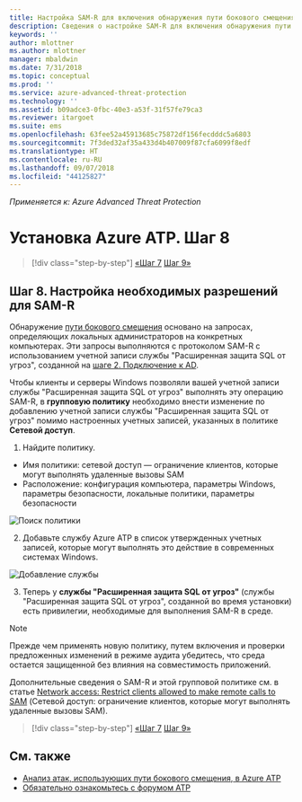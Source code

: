 ```yaml
---
title: Настройка SAM-R для включения обнаружения пути бокового смещения в Azure ATP | Документы Майкрософт
description: Сведения о настройке SAM-R для включения обнаружения пути бокового смещения в Azure ATP
keywords: ''
author: mlottner
ms.author: mlottner
manager: mbaldwin
ms.date: 7/31/2018
ms.topic: conceptual
ms.prod: ''
ms.service: azure-advanced-threat-protection
ms.technology: ''
ms.assetid: b09adce3-0fbc-40e3-a53f-31f57fe79ca3
ms.reviewer: itargoet
ms.suite: ems
ms.openlocfilehash: 63fee52a45913685c75872df156fecdddc5a6803
ms.sourcegitcommit: 7f3ded32af35a433d4b407009f87cfa6099f8edf
ms.translationtype: HT
ms.contentlocale: ru-RU
ms.lasthandoff: 09/07/2018
ms.locfileid: "44125827"
---
```

*Применяется к: Azure Advanced Threat Protection*

# <a name="install-azure-atp---step-8"></a>Установка Azure ATP. Шаг 8

>[!div class="step-by-step"]
[«Шаг 7](install-atp-step7.md)
[Шаг 9»](atp-multi-forest.md)

## <a name="step-8-configure-sam-r-required-permissions"></a>Шаг 8. Настройка необходимых разрешений для SAM-R

Обнаружение [пути бокового смещения](use-case-lateral-movement-path.md) основано на запросах, определяющих локальных администраторов на конкретных компьютерах. Эти запросы выполняются с протоколом SAM-R с использованием учетной записи службы "Расширенная защита SQL от угроз", созданной на [шаге 2. Подключение к AD](install-atp-step2.md).
 
Чтобы клиенты и серверы Windows позволяли вашей учетной записи службы "Расширенная защита SQL от угроз" выполнять эту операцию SAM-R, в **групповую политику** необходимо внести изменение по добавлению учетной записи службы "Расширенная защита SQL от угроз" помимо настроенных учетных записей, указанных в политике **Сетевой доступ**.

1. Найдите политику.

 - Имя политики: сетевой доступ — ограничение клиентов, которые могут выполнять удаленные вызовы SAM
 - Расположение: конфигурация компьютера, параметры Windows, параметры безопасности, локальные политики, параметры безопасности
  
  ![Поиск политики](./media/samr-policy-location.png)

2. Добавьте службу Azure ATP в список утвержденных учетных записей, которые могут выполнять это действие в современных системах Windows.
 
  ![Добавление службы](./media/samr-add-service.png)

3. Теперь у **службы "Расширенная защита SQL от угроз"** (службы "Расширенная защита SQL от угроз", созданной во время установки) есть привилегии, необходимые для выполнения SAM-R в среде.

> [!NOTE]
> Прежде чем применять новую политику, путем включения и проверки предложенных изменений в режиме аудита убедитесь, что среда остается защищенной без влияния на совместимость приложений.

Дополнительные сведения о SAM-R и этой групповой политике см. в статье [Network access: Restrict clients allowed to make remote calls to SAM](https://docs.microsoft.com/windows/security/threat-protection/security-policy-settings/network-access-restrict-clients-allowed-to-make-remote-sam-calls) (Сетевой доступ: ограничение клиентов, которые могут выполнять удаленные вызовы SAM).


>[!div class="step-by-step"]
[«Шаг 7](install-atp-step7.md)
[Шаг 9»](atp-multi-forest.md)



## <a name="see-also"></a>См. также
- [Анализ атак, использующих пути бокового смещения, в Azure ATP](use-case-lateral-movement-path.md)
- [Обязательно ознакомьтесь с форумом ATP](https://aka.ms/azureatpcommunity)
